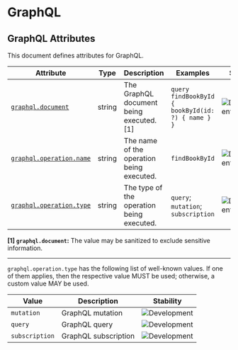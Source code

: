 <!-- NOTE: THIS FILE IS AUTOGENERATED. DO NOT EDIT BY HAND. -->
<!-- see templates/registry/markdown/attribute_namespace.md.j2 -->

# GraphQL

## GraphQL Attributes

This document defines attributes for GraphQL.

| Attribute | Type | Description | Examples | Stability |
|---|---|---|---|---|
| <a id="graphql-document" href="#graphql-document">`graphql.document`</a> | string | The GraphQL document being executed. [1] | `query findBookById { bookById(id: ?) { name } }` | ![Development](https://img.shields.io/badge/-development-blue) |
| <a id="graphql-operation-name" href="#graphql-operation-name">`graphql.operation.name`</a> | string | The name of the operation being executed. | `findBookById` | ![Development](https://img.shields.io/badge/-development-blue) |
| <a id="graphql-operation-type" href="#graphql-operation-type">`graphql.operation.type`</a> | string | The type of the operation being executed. | `query`; `mutation`; `subscription` | ![Development](https://img.shields.io/badge/-development-blue) |

**[1] `graphql.document`:** The value may be sanitized to exclude sensitive information.

---

`graphql.operation.type` has the following list of well-known values. If one of them applies, then the respective value MUST be used; otherwise, a custom value MAY be used.

| Value  | Description | Stability |
|---|---|---|
| `mutation` | GraphQL mutation | ![Development](https://img.shields.io/badge/-development-blue) |
| `query` | GraphQL query | ![Development](https://img.shields.io/badge/-development-blue) |
| `subscription` | GraphQL subscription | ![Development](https://img.shields.io/badge/-development-blue) |
